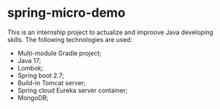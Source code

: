# spring-micro-demo
This is an internship project to actualize and improove Java developing skills.
The following technologies are used:
- Multi-module Gradle project;
- Java 17;
- Lombok;
- Spring boot 2.7;
- Build-in Tomcat server;
- Spring cloud Eureka server container;
- MongoDB;

  
